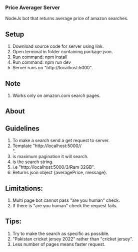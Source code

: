 ### Price Averager Server

NodeJs bot that returns average price of amazon searches.

## Setup

1. Download source code for server using link.
2. Open terminal in folder containing package.json.
3. Run command:
   npm install
4. Run command:
   npm run dev
5. Server runs on "http://localhost:5000".

## Note

1. Works only on amazon.com search pages.

## About

## Guidelines

1. To make a search send a get request to server.
2. Template "http://localhost:5000/<maxPage>/<search>".
3. <maxPage> is maximum pagination it will search.
4. <search> is the search string.
5. i.e "http://localhost:5000/3/Ram 32GB".
6. Returns json object {averagePrice, message}.

## Limitations:

1. Multi page bot cannot pass "are you human" check.
2. If there is "are you human" check the request fails.

## Tips:

1. Try to make the search as specific as possible.
2. "Pakistan cricket jersey 2022" rather than "cricket jersey".
3. Less number of pages means faster request.
